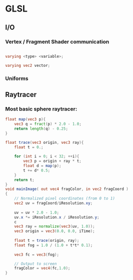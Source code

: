 # GLSL

## I/O

### Vertex / Fragment Shader communication

````glsl

varying <type> <variable>;

varying vec2 vector;

````

### Uniforms

## Raytracer

### Most basic sphere raytracer:

````glsl
float map(vec3 p){
    vec3 q = fract(p) * 2.0 - 1.0;
    return length(q) - 0.25;
}

float trace(vec3 origin, vec3 ray){
    float t = 0.;
    
    for (int i = 0; i < 32; ++i){
        vec3 p = origin + ray * t;
        float d = map(p);
        t += d* 0.5;
    }
    return t;
}
void mainImage( out vec4 fragColor, in vec2 fragCoord )
{
    // Normalized pixel coordinates (from 0 to 1)
    vec2 uv = fragCoord/iResolution.xy;
    
    uv = uv * 2.0 - 1.0;
    uv.x *= iResolution.x / iResolution.y;
    c
    vec3 ray = normalize(vec3(uv, 1.0));
	vec3 origin = vec3(0.0, 0.0, iTime);
    
    float t = trace(origin, ray);
    float fog = 1.0 / (1.0 + t*t* 0.1);
    
    vec3 fc = vec3(fog);

    // Output to screen
    fragColor = vec4(fc,1.0);
} 
````

